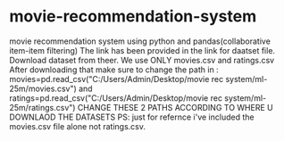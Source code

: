 # movie-recommendation-system
movie recommendation system using python and pandas(collaborative item-item filtering)
The link has been provided in the link for daatset file. Download dataset from theer. 
We use ONLY movies.csv and ratings.csv
After downloading that make sure to change the path in :
movies=pd.read_csv("C:/Users/Admin/Desktop/movie rec system/ml-25m/movies.csv")
and
ratings=pd.read_csv("C:/Users/Admin/Desktop/movie rec system/ml-25m/ratings.csv")
CHANGE THESE 2 PATHS ACCORDING TO WHERE U DOWNLAOD THE DATASETS
PS: just for refernce i've included the movies.csv file alone not ratings.csv.
